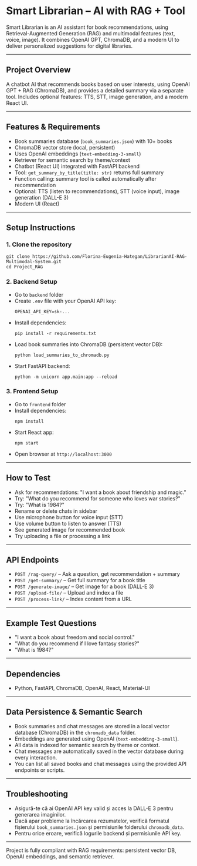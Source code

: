 
# Smart Librarian – AI with RAG + Tool

Smart Librarian is an AI assistant for book recommendations, using Retrieval-Augmented Generation (RAG) and multimodal features (text, voice, image). It combines OpenAI GPT, ChromaDB, and a modern UI to deliver personalized suggestions for digital libraries.

---

## Project Overview
A chatbot AI that recommends books based on user interests, using OpenAI GPT + RAG (ChromaDB), and provides a detailed summary via a separate tool. Includes optional features: TTS, STT, image generation, and a modern React UI.

---

## Features & Requirements
- Book summaries database (`book_summaries.json`) with 10+ books
- ChromaDB vector store (local, persistent)
- Uses OpenAI embeddings (`text-embedding-3-small`)
- Retriever for semantic search by theme/context
- Chatbot (React UI) integrated with FastAPI backend
- Tool: `get_summary_by_title(title: str)` returns full summary
- Function calling: summary tool is called automatically after recommendation
- Optional: TTS (listen to recommendations), STT (voice input), image generation (DALL-E 3)
- Modern UI (React)

---

## Setup Instructions

### 1. Clone the repository
```
git clone https://github.com/Florina-Eugenia-Hategan/LibrarianAI-RAG-Multimodal-System.git
cd Project_RAG
```

### 2. Backend Setup
- Go to `backend` folder
- Create `.env` file with your OpenAI API key:
  ```
  OPENAI_API_KEY=sk-...
  ```
- Install dependencies:
  ```
  pip install -r requirements.txt
  ```
- Load book summaries into ChromaDB (persistent vector DB):
  ```
  python load_summaries_to_chromadb.py
  ```
- Start FastAPI backend:
  ```
  python -m uvicorn app.main:app --reload
  ```

### 3. Frontend Setup
- Go to `frontend` folder
- Install dependencies:
  ```
  npm install
  ```
- Start React app:
  ```
  npm start
  ```
- Open browser at `http://localhost:3000`

---

## How to Test
- Ask for recommendations: "I want a book about friendship and magic."
- Try: "What do you recommend for someone who loves war stories?"
- Try: "What is 1984?"
- Rename or delete chats in sidebar
- Use microphone button for voice input (STT)
- Use volume button to listen to answer (TTS)
- See generated image for recommended book
- Try uploading a file or processing a link

---

## API Endpoints
- `POST /rag-query/` – Ask a question, get recommendation + summary
- `POST /get-summary/` – Get full summary for a book title
- `POST /generate-image/` – Get image for a book (DALL-E 3)
- `POST /upload-file/` – Upload and index a file
- `POST /process-link/` – Index content from a URL

---

## Example Test Questions
- "I want a book about freedom and social control."
- "What do you recommend if I love fantasy stories?"
- "What is 1984?"

---

## Dependencies
- Python, FastAPI, ChromaDB, OpenAI, React, Material-UI

---

## Data Persistence & Semantic Search
- Book summaries and chat messages are stored in a local vector database (ChromaDB) in the `chromadb_data` folder.
- Embeddings are generated using OpenAI (`text-embedding-3-small`).
- All data is indexed for semantic search by theme or context.
- Chat messages are automatically saved in the vector database during every interaction.
- You can list all saved books and chat messages using the provided API endpoints or scripts.

---

## Troubleshooting
- Asigură-te că ai OpenAI API key valid și acces la DALL-E 3 pentru generarea imaginilor.
- Dacă apar probleme la încărcarea rezumatelor, verifică formatul fișierului `book_summaries.json` și permisiunile folderului `chromadb_data`.
- Pentru orice eroare, verifică logurile backend și permisiunile API key.

---

Project is fully compliant with RAG requirements: persistent vector DB, OpenAI embeddings, and semantic retriever.
